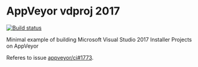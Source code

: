 # AppVeyor vdproj 2017

[![Build status](https://ci.appveyor.com/api/projects/status/waalkays8sph6a45/branch/master?svg=true)](https://ci.appveyor.com/project/devlead/appveyor-vdproj-2017/branch/master)

Minimal example of building Microsoft Visual Studio 2017 Installer Projects on AppVeyor

Referes to issue [appveyor/ci#1773](https://github.com/appveyor/ci/issues/1773).